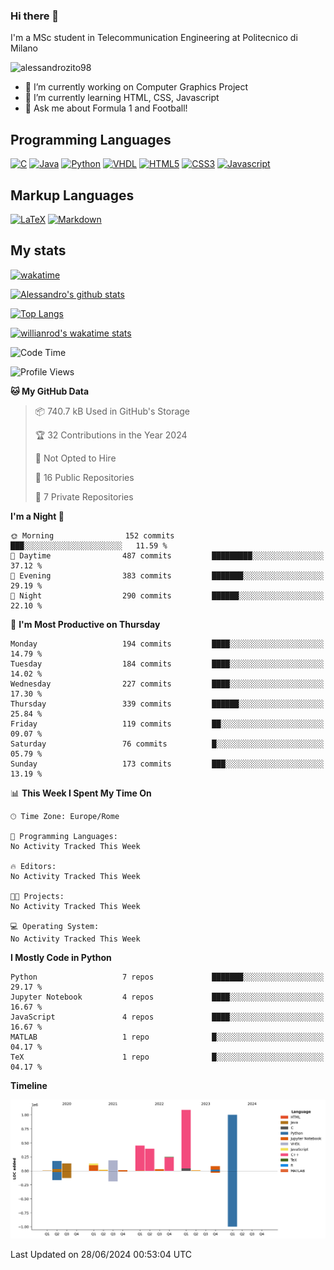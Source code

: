 ### Hi there 👋

I'm a MSc student in Telecommunication Engineering at Politecnico di Milano

<p align="left"> <img src="https://komarev.com/ghpvc/?username=alessandrozito98&label=Profile%20views&color=129e00&style=plastic" alt="alessandrozito98" /> </p>


<!--
**alessandrozito98/alessandrozito98** is a ✨ _special_ ✨ repository because its `README.md` (this file) appears on your GitHub profile.
-->

- 🔭 I’m currently working on Computer Graphics Project
- 🌱 I’m currently learning HTML, CSS, Javascript
- 💬 Ask me about Formula 1 and Football!




## Programming Languages

[![C](https://img.shields.io/badge/c%20-%2300599C.svg?&style=for-the-badge&logo=c&logoColor=white)](<https://en.wikipedia.org/wiki/C_(programming_language)>)
[![Java](https://img.shields.io/badge/java-%23ED8B00.svg?&style=for-the-badge&logo=java&logoColor=white)](https://www.java.com/)
[![Python](https://img.shields.io/badge/python%20-%2314354C.svg?&style=for-the-badge&logo=python&logoColor=white)](https://www.python.org/)
[![VHDL](https://img.shields.io/badge/-VHDL-lightgrey?style=for-the-badge&logo=xilinx&logoColor=red)](https://en.wikipedia.org/wiki/VHDL)
[![HTML5](https://img.shields.io/badge/html5%20-%23E34F26.svg?&style=for-the-badge&logo=html5&logoColor=white)](https://en.wikipedia.org/wiki/HTML5)
[![CSS3](https://img.shields.io/badge/css3%20-%231572B6.svg?&style=for-the-badge&logo=css3&logoColor=white)](https://en.wikipedia.org/wiki/CSS)
[![Javascript](https://img.shields.io/badge/javascript%20-%23323330.svg?&style=for-the-badge&logo=javascript&logoColor=%23F7DF1)](https://en.wikipedia.org/wiki/JavaScript)

## Markup Languages

[![LaTeX](https://img.shields.io/badge/latex%20-%23008080.svg?&style=for-the-badge&logo=latex&logoColor=white)](https://en.wikipedia.org/wiki/LaTeX)
[![Markdown](https://img.shields.io/badge/markdown-%23000000.svg?&style=for-the-badge&logo=markdown&logoColor=white)](https://en.wikipedia.org/wiki/Markdown)


## My stats

[![wakatime](https://wakatime.com/badge/user/6602f0ab-f5f4-418b-b2fb-1fa267f6c557.svg)](https://wakatime.com/@6602f0ab-f5f4-418b-b2fb-1fa267f6c557)


[![Alessandro's github stats](https://github-readme-stats.vercel.app/api?username=alessandrozito98&count_private=true&show_icons=true&theme=radical)](https://github.com/anuraghazra/github-readme-stats)


[![Top Langs](https://github-readme-stats.vercel.app/api/top-langs/?username=alessandrozito98&langs_count=10&layout=compact)](https://github.com/anuraghazra/github-readme-stats)


[![willianrod's wakatime stats](https://github-readme-stats.vercel.app/api/wakatime?username=alessandrozito98&layout=compact&v=2)](https://github.com/anuraghazra/github-readme-stats) 



<!--START_SECTION:waka-->
![Code Time](http://img.shields.io/badge/Code%20Time-134%20hrs%2037%20mins-blue)

![Profile Views](http://img.shields.io/badge/Profile%20Views-9-blue)

**🐱 My GitHub Data** 

> 📦 740.7 kB Used in GitHub's Storage 
 > 
> 🏆 32 Contributions in the Year 2024
 > 
> 🚫 Not Opted to Hire
 > 
> 📜 16 Public Repositories 
 > 
> 🔑 7 Private Repositories 
 > 
**I'm a Night 🦉** 

```text
🌞 Morning                152 commits         ███░░░░░░░░░░░░░░░░░░░░░░   11.59 % 
🌆 Daytime                487 commits         █████████░░░░░░░░░░░░░░░░   37.12 % 
🌃 Evening                383 commits         ███████░░░░░░░░░░░░░░░░░░   29.19 % 
🌙 Night                  290 commits         ██████░░░░░░░░░░░░░░░░░░░   22.10 % 
```
📅 **I'm Most Productive on Thursday** 

```text
Monday                   194 commits         ████░░░░░░░░░░░░░░░░░░░░░   14.79 % 
Tuesday                  184 commits         ████░░░░░░░░░░░░░░░░░░░░░   14.02 % 
Wednesday                227 commits         ████░░░░░░░░░░░░░░░░░░░░░   17.30 % 
Thursday                 339 commits         ██████░░░░░░░░░░░░░░░░░░░   25.84 % 
Friday                   119 commits         ██░░░░░░░░░░░░░░░░░░░░░░░   09.07 % 
Saturday                 76 commits          █░░░░░░░░░░░░░░░░░░░░░░░░   05.79 % 
Sunday                   173 commits         ███░░░░░░░░░░░░░░░░░░░░░░   13.19 % 
```


📊 **This Week I Spent My Time On** 

```text
🕑︎ Time Zone: Europe/Rome

💬 Programming Languages: 
No Activity Tracked This Week

🔥 Editors: 
No Activity Tracked This Week

🐱‍💻 Projects: 
No Activity Tracked This Week

💻 Operating System: 
No Activity Tracked This Week
```

**I Mostly Code in Python** 

```text
Python                   7 repos             ███████░░░░░░░░░░░░░░░░░░   29.17 % 
Jupyter Notebook         4 repos             ████░░░░░░░░░░░░░░░░░░░░░   16.67 % 
JavaScript               4 repos             ████░░░░░░░░░░░░░░░░░░░░░   16.67 % 
MATLAB                   1 repo              █░░░░░░░░░░░░░░░░░░░░░░░░   04.17 % 
TeX                      1 repo              █░░░░░░░░░░░░░░░░░░░░░░░░   04.17 % 
```



**Timeline**

![Lines of Code chart](https://raw.githubusercontent.com/alessandrozito98/alessandrozito98/master/assets/bar_graph.png)


 Last Updated on 28/06/2024 00:53:04 UTC
<!--END_SECTION:waka-->
